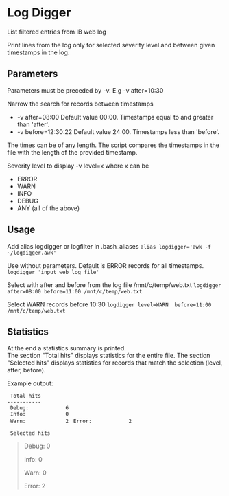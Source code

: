 
# Log Digger


List filtered entries from IB web log

Print lines from the log only for selected severity level and between given timestamps in the log.

## Parameters 

Parameters must be preceded by -v. E.g -v after=10:30

Narrow the search for records between timestamps                                                          
- -v after=08:00         Default value 00:00. Timestamps equal to and greater than 'after'.
- -v before=12:30:22     Default value 24:00. Timestamps less than 'before'.

The times can be of any length. The script compares the timestamps in the file with the length of the provided timestamp.

Severity level to display
-v level=x
where x can be 
- ERROR
- WARN
- INFO
- DEBUG
- ANY  (all of the above)



## Usage

   Add alias logdigger or logfilter in .bash_aliases
  `alias logdigger='awk -f ~/logdigger.awk'`

   Use without parameters. Default is ERROR records for all timestamps.
   `logdigger 'input web log file'`

   Select with after and before from the log file /mnt/c/temp/web.txt
   `logdigger after=08:00 before=11:00 /mnt/c/temp/web.txt`
   
   Select WARN records before 10:30
   `logdigger level=WARN  before=11:00 /mnt/c/temp/web.txt`

## Statistics

At the end a statistics summary is printed.  
The section "Total hits" displays statistics for the entire file.
The section "Selected hits" displays statistics for records that match the selection (level, after, before).

Example output:

` Total hits`  
`-----------`  
` Debug:            6`  
` Info:             0`  
` Warn:             2`
` Error:            2`  
   
` Selected hits`
> 
> Debug:            0
> 
> Info:             0
> 
> Warn:             0
> 
> Error:            2   
> 
> 
